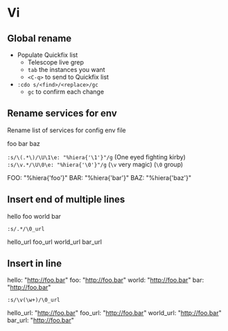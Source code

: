 # Vi

## Global rename

* Populate Quickfix list
  * Telescope live grep
  * `tab` the instances you want
  * `<C-q>` to send to Quickfix list
* `:cdo s/<find>/<replace>/gc`
  * `gc` to confirm each change

## Rename services for env

Rename list of services for config env file

foo
bar
baz

```:s/\(.*\)/\U\1\e: "%hiera{'\1'}"/g``` (One eyed fighting kirby)
```:s/\v.*/\U\0\e: "%hiera{'\0'}"/g``` (`\v` very magic) (`\0` group)

FOO: "%hiera{'foo'}"
BAR: "%hiera{'bar'}"
BAZ: "%hiera{'baz'}"

## Insert end of multiple lines

hello
foo
world
bar

```:s/.*/\0_url```

hello_url
foo_url
world_url
bar_url

## Insert in line

hello: "http://foo.bar"
foo: "http://foo.bar"
world: "http://foo.bar"
bar: "http://foo.bar"

```:s/\v(\w+)/\0_url```

hello_url: "http://foo.bar"
foo_url: "http://foo.bar"
world_url: "http://foo.bar"
bar_url: "http://foo.bar"

